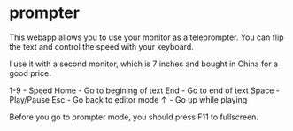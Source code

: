 # prompter
This webapp allows you to use your monitor as a teleprompter. You can flip the text and control the speed with your keyboard.


I use it with a second monitor, which is 7 inches and bought in China for a good price.

1-9 - Speed
Home - Go to begining of text
End - Go to end of text
Space - Play/Pause
Esc - Go back to editor mode
↑ - Go up while playing

Before you go to prompter mode, you should press F11 to fullscreen.
